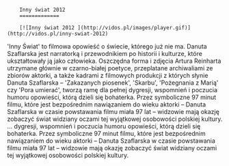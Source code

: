 
        Inny świat 2012 
        =============
        
        [![Inny świat 2012 ](http://vidos.pl/images/player.gif)](http://vidos.pl/inny-swiat-2012)
        
        
 'Inny Świat' to filmowa opowieść o świecie, którego już nie ma. Danuta Szaflarska jest narratorką i przewodnikiem po historii i kulturze, które ukształtowały ją jako człowieka. Oszczędna forma i zdjęcia Artura Reinharta utrzymane głównie w czarno-białej poetyce, przeplatane archiwaliami ze zbiorów aktorki, a także kadrami z filmowych produkcji z których słynie Danuta Szaflarska – 'Zakazanych piosenek', 'Skarbu', 'Pożegnania z Marią' czy 'Pora umierać', tworzą ramę dla pełnej dygresji, wspomnień i poczucia humoru opowieści, którą dzieli się bohaterka. Przez symboliczne 97 minut filmu, które jest bezpośrednim nawiązaniem do wieku aktorki – Danuta Szaflarska w czasie powstawania filmu miała 97 lat – widzowie mają okazję zobaczyć świat widziany oczami tej wyjątkowej osobowości polskiej kultury.  ... dygresji, wspomnień i poczucia humoru opowieści, którą dzieli się bohaterka. Przez symboliczne 97 minut filmu, które jest bezpośrednim nawiązaniem do wieku aktorki – Danuta Szaflarska w czasie powstawania filmu miała 97 lat – widzowie mają okazję zobaczyć świat widziany oczami tej wyjątkowej osobowości polskiej kultury.
    
